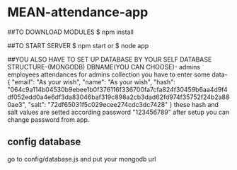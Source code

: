 # MEAN-attendance-app
 
 ##TO DOWNLOAD MODULES 
 $ npm install
 
 ##TO START SERVER
 $ npm start or $ node app
 
 ##YOU ALSO HAVE TO SET UP DATABASE BY YOUR SELF
 DATABASE STRUCTURE-(MONGODB)
    DBNAME(YOU CAN CHOOSE)-
            admins
            employees
            attendances
   for admins collection you have to enter some data-
   {
     "email": "As your wish",
     "name": "As your wish",
     "hash": "064c9a114b04530b9ebee1b0f376116f336700fa7cfa824f30459b6aa4d9f4df052edd0a4e6df3da83046baf319c898a2cb3dad62fd974f35752f24b2a880ae3",
     "salt": "72df65031f5c029ecee274cdc3dc7428"
   }
   these hash and salt values are setted according password "123456789" after setup you can change password from app.
   
 ## config database 
 go to config/database.js and put your mongodb url

